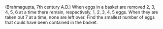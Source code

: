 (Brahmagupta, 7th century A.D.) When eggs in a basket are removed 2, 3, 4, 5, 6 at a time there remain, respectively, 1, 2, 3, 4, 5 eggs. When they are taken out 7 at a time, none are left over. Find the smallest number of eggs that could have been contained in the basket.